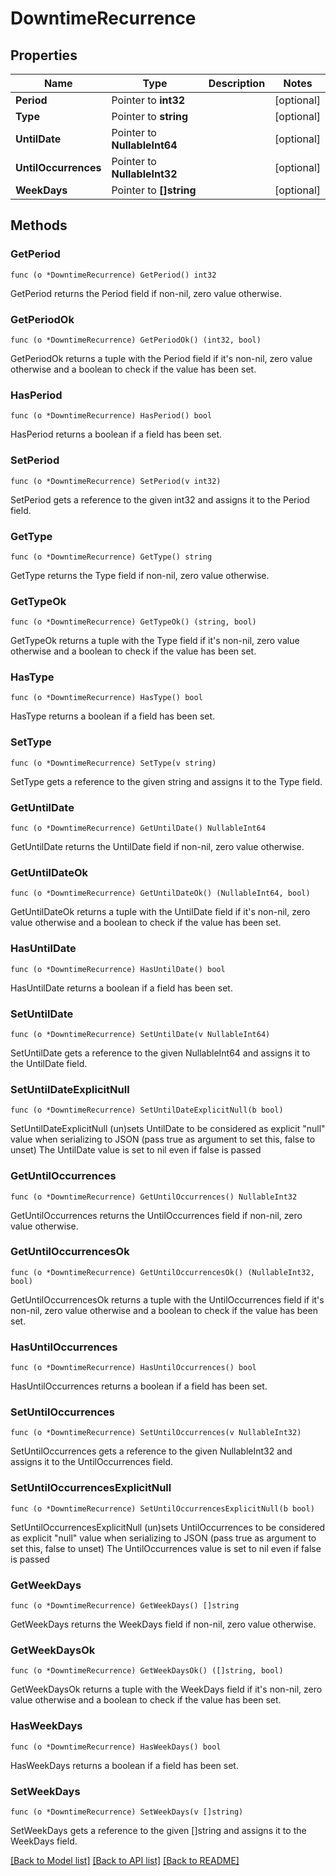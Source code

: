 # DowntimeRecurrence

## Properties

Name | Type | Description | Notes
------------ | ------------- | ------------- | -------------
**Period** | Pointer to **int32** |  | [optional] 
**Type** | Pointer to **string** |  | [optional] 
**UntilDate** | Pointer to **NullableInt64** |  | [optional] 
**UntilOccurrences** | Pointer to **NullableInt32** |  | [optional] 
**WeekDays** | Pointer to **[]string** |  | [optional] 

## Methods

### GetPeriod

`func (o *DowntimeRecurrence) GetPeriod() int32`

GetPeriod returns the Period field if non-nil, zero value otherwise.

### GetPeriodOk

`func (o *DowntimeRecurrence) GetPeriodOk() (int32, bool)`

GetPeriodOk returns a tuple with the Period field if it's non-nil, zero value otherwise
and a boolean to check if the value has been set.

### HasPeriod

`func (o *DowntimeRecurrence) HasPeriod() bool`

HasPeriod returns a boolean if a field has been set.

### SetPeriod

`func (o *DowntimeRecurrence) SetPeriod(v int32)`

SetPeriod gets a reference to the given int32 and assigns it to the Period field.

### GetType

`func (o *DowntimeRecurrence) GetType() string`

GetType returns the Type field if non-nil, zero value otherwise.

### GetTypeOk

`func (o *DowntimeRecurrence) GetTypeOk() (string, bool)`

GetTypeOk returns a tuple with the Type field if it's non-nil, zero value otherwise
and a boolean to check if the value has been set.

### HasType

`func (o *DowntimeRecurrence) HasType() bool`

HasType returns a boolean if a field has been set.

### SetType

`func (o *DowntimeRecurrence) SetType(v string)`

SetType gets a reference to the given string and assigns it to the Type field.

### GetUntilDate

`func (o *DowntimeRecurrence) GetUntilDate() NullableInt64`

GetUntilDate returns the UntilDate field if non-nil, zero value otherwise.

### GetUntilDateOk

`func (o *DowntimeRecurrence) GetUntilDateOk() (NullableInt64, bool)`

GetUntilDateOk returns a tuple with the UntilDate field if it's non-nil, zero value otherwise
and a boolean to check if the value has been set.

### HasUntilDate

`func (o *DowntimeRecurrence) HasUntilDate() bool`

HasUntilDate returns a boolean if a field has been set.

### SetUntilDate

`func (o *DowntimeRecurrence) SetUntilDate(v NullableInt64)`

SetUntilDate gets a reference to the given NullableInt64 and assigns it to the UntilDate field.

### SetUntilDateExplicitNull

`func (o *DowntimeRecurrence) SetUntilDateExplicitNull(b bool)`

SetUntilDateExplicitNull (un)sets UntilDate to be considered as explicit "null" value
when serializing to JSON (pass true as argument to set this, false to unset)
The UntilDate value is set to nil even if false is passed
### GetUntilOccurrences

`func (o *DowntimeRecurrence) GetUntilOccurrences() NullableInt32`

GetUntilOccurrences returns the UntilOccurrences field if non-nil, zero value otherwise.

### GetUntilOccurrencesOk

`func (o *DowntimeRecurrence) GetUntilOccurrencesOk() (NullableInt32, bool)`

GetUntilOccurrencesOk returns a tuple with the UntilOccurrences field if it's non-nil, zero value otherwise
and a boolean to check if the value has been set.

### HasUntilOccurrences

`func (o *DowntimeRecurrence) HasUntilOccurrences() bool`

HasUntilOccurrences returns a boolean if a field has been set.

### SetUntilOccurrences

`func (o *DowntimeRecurrence) SetUntilOccurrences(v NullableInt32)`

SetUntilOccurrences gets a reference to the given NullableInt32 and assigns it to the UntilOccurrences field.

### SetUntilOccurrencesExplicitNull

`func (o *DowntimeRecurrence) SetUntilOccurrencesExplicitNull(b bool)`

SetUntilOccurrencesExplicitNull (un)sets UntilOccurrences to be considered as explicit "null" value
when serializing to JSON (pass true as argument to set this, false to unset)
The UntilOccurrences value is set to nil even if false is passed
### GetWeekDays

`func (o *DowntimeRecurrence) GetWeekDays() []string`

GetWeekDays returns the WeekDays field if non-nil, zero value otherwise.

### GetWeekDaysOk

`func (o *DowntimeRecurrence) GetWeekDaysOk() ([]string, bool)`

GetWeekDaysOk returns a tuple with the WeekDays field if it's non-nil, zero value otherwise
and a boolean to check if the value has been set.

### HasWeekDays

`func (o *DowntimeRecurrence) HasWeekDays() bool`

HasWeekDays returns a boolean if a field has been set.

### SetWeekDays

`func (o *DowntimeRecurrence) SetWeekDays(v []string)`

SetWeekDays gets a reference to the given []string and assigns it to the WeekDays field.


[[Back to Model list]](../README.md#documentation-for-models) [[Back to API list]](../README.md#documentation-for-api-endpoints) [[Back to README]](../README.md)


